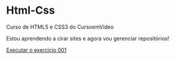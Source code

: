 # Html-Css

Curso de HTML5 e CSS3 do CursoemVideo

Estou aprendendo a cirar sites e agora vou gerenciar repositórios!

<a href="https://kaua-jp.github.io/html-css2/exercicios/ex001/index.html">Executar o exercício 001 </a>
